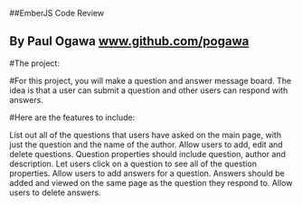 ##EmberJS Code Review

## By Paul Ogawa www.github.com/pogawa
#The project:

#For this project, you will make a question and answer message board. The idea is that a user can submit a question and other users can respond with answers.

#Here are the features to include:

List out all of the questions that users have asked on the main page, with just the question and the name of the author.
Allow users to add, edit and delete questions. Question properties should include question, author and description.
Let users click on a question to see all of the question properties.
Allow users to add answers for a question. Answers should be added and viewed on the same page as the question they respond to.
Allow users to delete answers.
